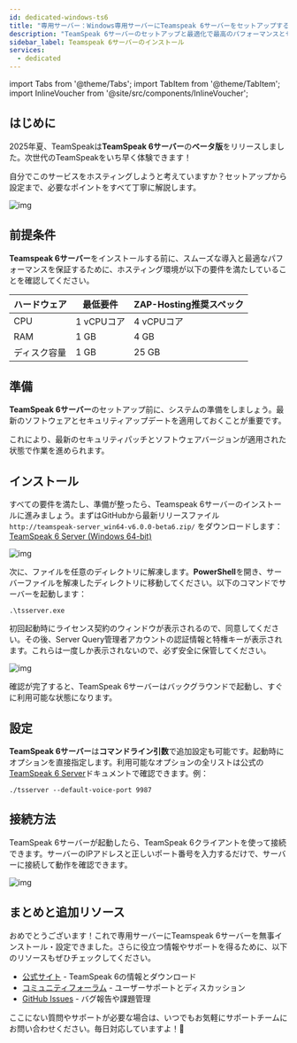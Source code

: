 ```yaml
---
id: dedicated-windows-ts6
title: "専用サーバー：Windows専用サーバーにTeamspeak 6サーバーをセットアップする方法"
description: "TeamSpeak 6サーバーのセットアップと最適化で最高のパフォーマンスとセキュリティを実現 → 今すぐ詳しくチェック"
sidebar_label: Teamspeak 6サーバーのインストール
services:
  - dedicated
---
```


import Tabs from '@theme/Tabs';
import TabItem from '@theme/TabItem';
import InlineVoucher from '@site/src/components/InlineVoucher';

## はじめに

2025年夏、TeamSpeakは**TeamSpeak 6サーバー**の**ベータ版**をリリースしました。次世代のTeamSpeakをいち早く体験できます！

自分でこのサービスをホスティングしようと考えていますか？セットアップから設定まで、必要なポイントをすべて丁寧に解説します。

![img](https://screensaver01.zap-hosting.com/index.php/s/4J6HJjQdRddjGFK/preview)

<InlineVoucher />



## 前提条件

**Teamspeak 6サーバー**をインストールする前に、スムーズな導入と最適なパフォーマンスを保証するために、ホスティング環境が以下の要件を満たしていることを確認してください。

| ハードウェア | 最低要件     | ZAP-Hosting推奨スペック |
| ---------- | ------------ | ----------------------- |
| CPU        | 1 vCPUコア   | 4 vCPUコア              |
| RAM        | 1 GB         | 4 GB                    |
| ディスク容量 | 1 GB         | 25 GB                   |



## 準備

**TeamSpeak 6サーバー**のセットアップ前に、システムの準備をしましょう。最新のソフトウェアとセキュリティアップデートを適用しておくことが重要です。

これにより、最新のセキュリティパッチとソフトウェアバージョンが適用された状態で作業を進められます。




## インストール
すべての要件を満たし、準備が整ったら、Teamspeak 6サーバーのインストールに進みましょう。まずはGitHubから最新リリースファイル `http://teamspeak-server_win64-v6.0.0-beta6.zip/` をダウンロードします：[TeamSpeak 6 Server (Windows 64-bit)](https://github.com/teamspeak/teamspeak6-server/releases/download/v6.0.0%2Fbeta6/teamspeak-server_win64-v6.0.0-beta6.zip)

![img](https://screensaver01.zap-hosting.com/index.php/s/Ywc6mMTJybbgtF5/preview)

次に、ファイルを任意のディレクトリに解凍します。**PowerShell**を開き、サーバーファイルを解凍したディレクトリに移動してください。以下のコマンドでサーバーを起動します：

```
.\tsserver.exe
```

初回起動時にライセンス契約のウィンドウが表示されるので、同意してください。その後、Server Query管理者アカウントの認証情報と特権キーが表示されます。これらは一度しか表示されないので、必ず安全に保管してください。

![img](https://screensaver01.zap-hosting.com/index.php/s/rsmBkcJiAAinjE6/download)

確認が完了すると、TeamSpeak 6サーバーはバックグラウンドで起動し、すぐに利用可能な状態になります。

##### 

## 設定

**TeamSpeak 6サーバー**は**コマンドライン引数**で追加設定も可能です。起動時にオプションを直接指定します。利用可能なオプションの全リストは公式の[TeamSpeak 6 Server](https://github.com/teamspeak/teamspeak6-server/blob/main/CONFIG.md)ドキュメントで確認できます。例：

```
./tsserver --default-voice-port 9987
```



## 接続方法

TeamSpeak 6サーバーが起動したら、TeamSpeak 6クライアントを使って接続できます。サーバーのIPアドレスと正しいポート番号を入力するだけで、サーバーに接続して動作を確認できます。

![img](https://screensaver01.zap-hosting.com/index.php/s/4J6HJjQdRddjGFK/preview)



## まとめと追加リソース

おめでとうございます！これで専用サーバーにTeamspeak 6サーバーを無事インストール・設定できました。さらに役立つ情報やサポートを得るために、以下のリソースもぜひチェックしてください。

- [公式サイト](https://teamspeak.com/en/) - TeamSpeak 6の情報とダウンロード
- [コミュニティフォーラム](https://community.teamspeak.com/) - ユーザーサポートとディスカッション
- [GitHub Issues](https://github.com/teamspeak/teamspeak6-server/issues) - バグ報告や課題管理

ここにない質問やサポートが必要な場合は、いつでもお気軽にサポートチームにお問い合わせください。毎日対応していますよ！🙂

<InlineVoucher />